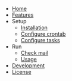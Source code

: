 - [Home](/#unicron-homepage)
- [Features](features.md)
- Setup
    - [Installation](installation.md)
    - [Configure crontab](cron.md)
    - [Configure tasks](tasks.md)
- Run
    - [Check mail](mail.md)
    - [Usage](usage.md)
- [Development](development.md)
- [License](license.md)
